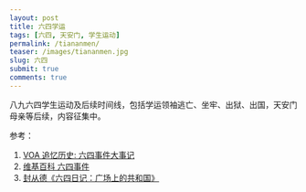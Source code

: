 ```yaml
---
layout: post
title: 六四学运
tags: [六四, 天安门, 学生运动]
permalink: /tiananmen/
teaser: /images/tiananmen.jpg
slug: 六四
submit: true
comments: true
---
```


八九六四学生运动及后续时间线，包括学运领袖逃亡、坐牢、出狱、出国，天安门母亲等后续，内容征集中。

参考：
1. [VOA 追忆历史: 六四事件大事记 ](https://www.voachinese.com/a/june-4th-chronology-95533064/492977.html)
2. [维基百科 六四事件](https://zh.wikipedia.org/zh/%E5%85%AD%E5%9B%9B%E4%BA%8B%E4%BB%B6)
3. [封从德《六四日记：广场上的共和国》](https://www.rfa.org/mandarin/zhuanlan/wenxuejinqu-cite/liusiriji)
